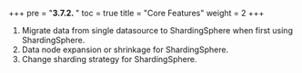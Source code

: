 +++
pre = "<b>3.7.2. </b>"
toc = true
title = "Core Features"
weight = 2
+++

1. Migrate data from single datasource to ShardingSphere when first using ShardingSphere.
2. Data node expansion or shrinkage for ShardingSphere.
3. Change sharding strategy for ShardingSphere.